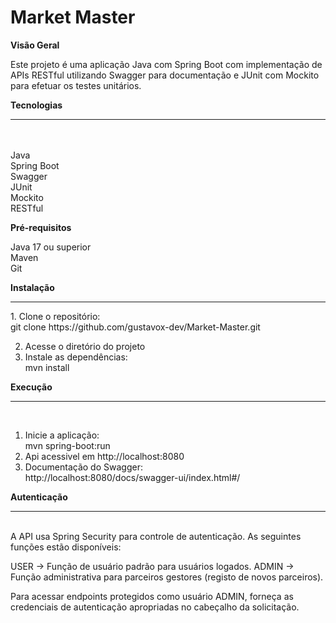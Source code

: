 <h1><b>Market Master</b></h1>

<b>Visão Geral</b>

  Este projeto é uma aplicação Java com Spring Boot com implementação de APIs RESTful utilizando Swagger para
  documentação e JUnit com Mockito para efetuar os testes unitários. 

<b>Tecnologias</b>
<hr>
<br><br>
  Java<br>
  Spring Boot<br>
  Swagger<br>
  JUnit<br>
  Mockito<br>
  RESTful<br>

<b>Pré-requisitos</b>

  Java 17 ou superior <br>
  Maven<br>
  Git<br>

<b>Instalação</b>
<hr>
  1. Clone o repositório:<br>
    git clone https://github.com/gustavox-dev/Market-Master.git  <br>
  
  2. Acesse o diretório do projeto<br>
  3. Instale as dependências:<br>
     mvn install <br>

<b>Execução</b>
<hr>
<br>

  1. Inicie a aplicação:<br>
     mvn spring-boot:run  <br>
  2. Api acessivel em http://localhost:8080<br>
  3. Documentação do Swagger:<br>
     http://localhost:8080/docs/swagger-ui/index.html#/ <br>


<b>Autenticação</b>
<hr>
<br>
A API usa Spring Security para controle de autenticação. As seguintes funções estão disponíveis:

USER -> Função de usuário padrão para usuários logados.
ADMIN -> Função administrativa para parceiros gestores (registo de novos parceiros).

Para acessar endpoints protegidos como usuário ADMIN, forneça as credenciais de autenticação apropriadas no cabeçalho da solicitação.

